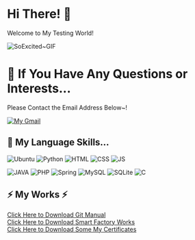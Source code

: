 # Hi There! 👋

Welcome to My Testing World!

![SoExcited~GIF](https://github.com/user-attachments/assets/9d649e49-9ed5-4f1a-a9ac-18225e84c92d)

# 💬 If You Have Any Questions or Interests... <br>
Please Contact the Email Address Below~! <br> 

[![My Gmail](https://img.shields.io/badge/Gmail-D14836?style=for-the-badge&logo=gmail&logoColor=white "fgh5032@gmail.com")](fgh5032@gmail.com)

## 🌱 My Language Skills...

![Ubuntu](https://img.shields.io/badge/Ubuntu-E95420?style=for-the-badge&logo=ubuntu&logoColor=white)
![Python](https://img.shields.io/badge/Python-3776AB?style=for-the-badge&logo=python&logoColor=white)
![HTML](https://img.shields.io/badge/HTML-239120?style=for-the-badge&logo=html5&logoColor=white)
![CSS](https://img.shields.io/badge/CSS-239120?&style=for-the-badge&logo=css3&logoColor=white)
![JS](https://img.shields.io/badge/JavaScript-F7DF1E?style=for-the-badge&logo=JavaScript&logoColor=white)
<br>

![JAVA](https://img.shields.io/badge/Java-ED8B00?style=for-the-badge&logo=openjdk&logoColor=white)
![PHP](https://img.shields.io/badge/PHP-777BB4?style=for-the-badge&logo=php&logoColor=white
)
![Spring](https://img.shields.io/badge/Spring-6DB33F?style=for-the-badge&logo=spring&logoColor=white)
![MySQL](https://img.shields.io/badge/MySQL-00000F?style=for-the-badge&logo=mysql&logoColor=white)
![SQLite](https://img.shields.io/badge/SQLite-07405E?style=for-the-badge&logo=sqlite&logoColor=white)
![C](https://img.shields.io/badge/C-00599C?style=for-the-badge&logo=c&logoColor=white
)

## ⚡ My Works ⚡ <br>

[Click Here to Download Git Manual](https://github.com/LEEJUBIN68/LEEJUBIN68/raw/refs/heads/master/Git.zip) <br>
[Click Here to Download Smart Factory Works]() <br>
[Click Here to Download Some My Certificates]() <br>
